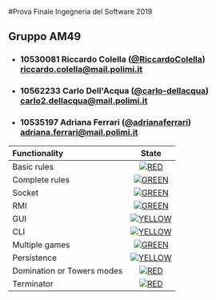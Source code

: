 #Prova Finale Ingegneria del Software 2019
## Gruppo AM49

- ### 10530081 Riccardo Colella ([@RiccardoColella](https://github.com/RiccardoColella))<br>riccardo.colella@mail.polimi.it
- ### 10562233 Carlo Dell'Acqua ([@carlo-dellacqua](https://github.com/carlo-dellacqua))<br>carlo2.dellacqua@mail.polimi.it
- ### 10535197 Adriana Ferrari ([@adrianaferrari](https://github.com/adrianaferrari))<br>adriana.ferrari@mail.polimi.it

| Functionality | State |
|:-----------------------|:------------------------------------:|
| Basic rules | [![RED](https://placehold.it/15/f03c15/f03c15)](#) |
| Complete rules | [![GREEN](https://placehold.it/15/44bb44/44bb44)](#) |
| Socket | [![GREEN](https://placehold.it/15/44bb44/44bb44)](#) |
| RMI | [![GREEN](https://placehold.it/15/44bb44/44bb44)](#) |
| GUI | [![YELLOW](https://placehold.it/15/ffdd00/ffdd00)](#) |
| CLI | [![YELLOW](https://placehold.it/15/ffdd00/ffdd00)](#) |
| Multiple games | [![GREEN](https://placehold.it/15/44bb44/44bb44)](#)|
| Persistence | [![YELLOW](https://placehold.it/15/ffdd00/ffdd00)](#) |
| Domination or Towers modes | [![RED](https://placehold.it/15/f03c15/f03c15)](#) |
| Terminator | [![RED](https://placehold.it/15/f03c15/f03c15)](#) |

<!--
[![RED](https://placehold.it/15/f03c15/f03c15)](#)
[![YELLOW](https://placehold.it/15/ffdd00/ffdd00)](#)
[![GREEN](https://placehold.it/15/44bb44/44bb44)](#)
-->